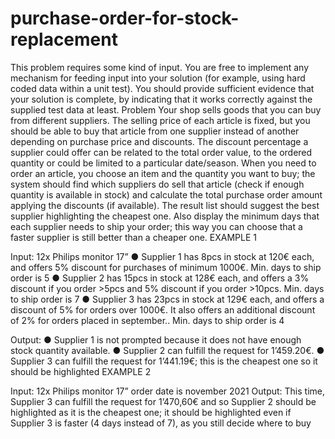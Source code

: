 # purchase-order-for-stock-replacement
This problem requires some kind of input. You are free to implement any mechanism for feeding
input into your solution (for example, using hard coded data within a unit test). You should
provide sufficient evidence that your solution is complete, by indicating that it works correctly
against the supplied test data at least.
Problem
Your shop sells goods that you can buy from different suppliers. The selling price of each article is
fixed, but you should be able to buy that article from one supplier instead of another depending on
purchase price and discounts.
The discount percentage a supplier could offer can be related to the total order value, to the
ordered quantity or could be limited to a particular date/season.
When you need to order an article, you choose an item and the quantity you want to buy; the
system should find which suppliers do sell that article (check if enough quantity is available in
stock) and calculate the total purchase order amount applying the discounts (if available). The
result list should suggest the best supplier highlighting the cheapest one.
Also display the minimum days that each supplier needs to ship your order; this way you can
choose that a faster supplier is still better than a cheaper one.
EXAMPLE 1

Input:
12x Philips monitor 17”
● Supplier 1 has 8pcs in stock at 120€ each, and offers 5% discount for purchases of
minimum 1000€. Min. days to ship order is 5
● Supplier 2 has 15pcs in stock at 128€ each, and offers a 3% discount if you order >5pcs and
5% discount if you order >10pcs. Min. days to ship order is 7
● Supplier 3 has 23pcs in stock at 129€ each, and offers a discount of 5% for orders over
1000€. It also offers an additional discount of 2% for orders placed in september.. Min. days
to ship order is 4

Output:
● Supplier 1 is not prompted because it does not have enough stock quantity available.
● Supplier 2 can fulfill the request for 1’459.20€.
● Supplier 3 can fulfill the request for 1’441.19€; this is the cheapest one so it should be
highlighted
EXAMPLE 2

Input:
12x Philips monitor 17”
order date is november 2021
Output:
This time, Supplier 3 can fulfill the request for 1’470,60€ and so Supplier 2 should be highlighted as
it is the cheapest one; it should be highlighted even if Supplier 3 is faster (4 days instead of 7), as
you still decide where to buy
